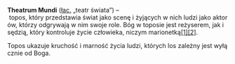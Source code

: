 **Theatrum Mundi** ([łac.](https://pl.wikipedia.org/wiki/%C5%81acina "Łacina") „teatr świata”) – topos, który przedstawia świat jako scenę i żyjących w nich ludzi jako aktorów, którzy odgrywają w nim swoje role. Bóg w toposie jest reżyserem, jak i sędzią, który kontroluje życie człowieka, niczym marionetką[[1]](https://pl.wikipedia.org/wiki/Theatrum_Mundi#cite_note-1)[[2]](https://pl.wikipedia.org/wiki/Theatrum_Mundi#cite_note-2).

Topos ukazuje kruchość i marność życia ludzi, których los zależny jest wyłącznie od Boga.
